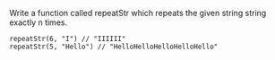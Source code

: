 Write a function called repeatStr which repeats the given string string exactly n times.

```
repeatStr(6, "I") // "IIIIII"
repeatStr(5, "Hello") // "HelloHelloHelloHelloHello"
```

